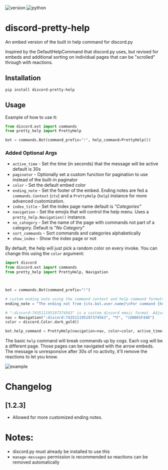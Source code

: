 ![version](https://img.shields.io/pypi/v/discord-pretty-help) ![python](https://img.shields.io/badge/python-3.6+-blue)

# discord-pretty-help

An embed version of the built in help command for discord.py

Inspired by the DefaultHelpCommand that discord.py uses, but revised for embeds and additional sorting on individual pages that can be "scrolled" through with reactions.

## Installation

`pip install discord-pretty-help`

## Usage

Example of how to use it:

```python
from discord.ext import commands
from pretty_help import PrettyHelp

bot = commands.Bot(command_prefix="!", help_command=PrettyHelp())
```

### Added Optional Args

- `active_time` - Set the time (in seconds) that the message will be active default is 30s
- `paginator` - Optionally set a custom function for pagination to use instead of the built-in paginator
- `color` - Set the default embed color
- `ending_note` - Set the footer of the embed. Ending notes are fed a `commands.Context` (`ctx`) and a `PrettyHelp` (`help`) instance for more advanced customization.
- `index_title` - Set the index page name default is *"Categories"*
- `navigation` - Set the emojis that will control the help menu. Uses a `pretty_help.Navigation()` instance.
- `no_category` - Set the name of the page with commands not part of a category. Default is "*No Category*"
- `sort_commands` - Sort commands and categories alphabetically
- `show_index` - Show the index page or not


By default, the help will just pick a random color on every invoke. You can change this using the `color` argument:

```python
import discord
from discord.ext import commands
from pretty_help import PrettyHelp, Navigation



bot = commands.Bot(command_prefix="!")

# custom ending note using the command context and help command formatters
ending_note = "The ending not from {ctx.bot.user.name}\nFor command {help.clean_prefix}{help.invoked_with}"

# ":discord:743511195197374563" is a custom discord emoji format. Adjust to match your own custom emoji.
nav = Navigation(":discord:743511195197374563", "👎", "\U0001F44D")
color = discord.Color.dark_gold()

bot.help_command = PrettyHelp(navigation=nav, color=color, active_time=5, ending_note=ending_note)

```

The basic `help` command will break commands up by cogs. Each cog will be a different page. Those pages can be navigated with
the arrow embeds. The message is unresponsive after 30s of no activity, it'll remove the reactions to let you know.

![example](https://raw.githubusercontent.com/stroupbslayen/discord-pretty-help/master/images/example.gif)

# Changelog

## [1.2.3]
- Allowed for more customized ending notes.


# Notes:

- discord.py must already be installed to use this
- `manage-messages` permission is recommended so reactions can be removed automatically

